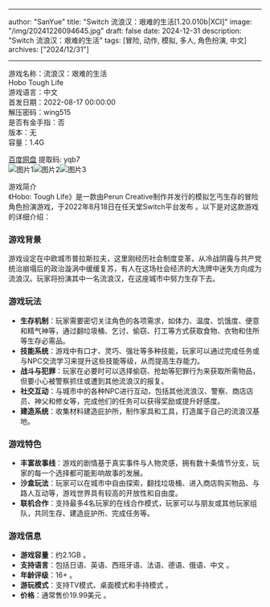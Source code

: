 
---
author: "SanYue"
title: "Switch 流浪汉：艰难的生活[1.20.010b|XCI]"
image: "/img/20241226094645.jpg"
draft: false
date: 2024-12-31
description: "Switch 流浪汉：艰难的生活"
tags: [冒险, 动作, 模拟, 多人, 角色扮演, 中文]
archives: ["2024/12/31"]

---

游戏名称：流浪汉：艰难的生活   
Hobo Tough Life    
游戏语言：中文  
首发日期：2022-08-17 00:00:00  
解压密码：wing515  
是否有金手指：否  
版本：无   
容量：1.4G

[百度网盘](https://pan.baidu.com/s/1aRPiI_OSzHuSSFbQREwnQg) 提取码: yqb7  
![图片1](/img/e81b2a.jpg)![图片2](/img/c97b08.jpg)![图片3](/img/f0da89.jpg)  

游戏简介  
《Hobo: Tough Life》是一款由Perun Creative制作并发行的模拟乞丐生存的冒险角色扮演游戏，于2022年8月18日在任天堂Switch平台发布 。以下是对这款游戏的详细介绍：

### 游戏背景
游戏设定在中欧城市普拉斯拉夫，这里刚经历社会制度变革，从冷战阴霾与共产党统治崩塌后的政治漩涡中缓缓复苏，有人在这场社会经济的大洗牌中迷失方向成为流浪汉。玩家将扮演其中一名流浪汉，在这座城市中努力生存下去。

### 游戏玩法
- **生存机制**：玩家需要密切关注角色的各项需求，如体力、温度、饥饿度、便意和精气神等，通过翻垃圾桶、乞讨、偷窃、打工等方式获取食物、衣物和住所等生存必需品。
- **技能系统**：游戏中有口才、灵巧、强壮等多种技能，玩家可以通过完成任务或与NPC交流学习来提升这些技能等级，从而提高生存能力。
- **战斗与犯罪**：玩家在必要时可以选择偷窃、抢劫等犯罪行为来获取所需物品，但要小心被警察抓住或遭到其他流浪汉的报复。
- **社交互动**：与城市中的各种NPC进行互动，包括其他流浪汉、警察、商店店员、神父和修女等，完成他们的任务可以获得奖励或提升好感度。
- **建造系统**：收集材料建造庇护所，制作家具和工具，打造属于自己的流浪汉基地。

### 游戏特色
- **丰富故事线**：游戏的剧情基于真实事件与人物灵感，拥有数十条情节分支，玩家的每一个选择都可能影响故事的发展。
- **沙盒玩法**：玩家可以在城市中自由探索，翻找垃圾桶、进入商店购买物品、与路人互动等，游戏世界具有较高的开放性和自由度。
- **联机合作**：支持最多4名玩家的在线合作模式，玩家可以与朋友或其他玩家组队，共同生存、建造庇护所、完成任务等。

### 游戏信息
- **游戏容量**：约2.1GB 。
- **支持语言**：包括日语、英语、西班牙语、法语、德语、俄语、中文 。
- **年龄评级**：16+ 。
- **游玩模式**：支持TV模式、桌面模式和手持模式 。
- **价格**：通常售价19.99美元 。
